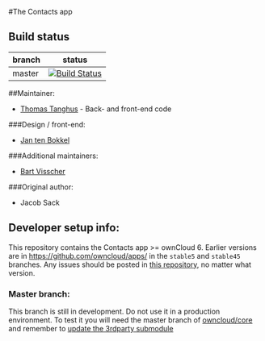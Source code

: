 #The Contacts app

Build status
------------

| branch      | status |
| ----------- | ------ |
| master      | [![Build Status](http://img.shields.io/travis/owncloud/contacts.svg)](https://travis-ci.org/owncloud/contacts) |


##Maintainer:
- [Thomas Tanghus](https://github.com/tanghus) - Back- and front-end code

###Design / front-end:
- [Jan ten Bokkel](https://github.com/jbtbnl)

###Additional maintainers:
- [Bart Visscher](https://github.com/bartv2)
 
###Original author:
 - Jacob Sack

Developer setup info:
---------------------

This repository contains the Contacts app >= ownCloud 6. Earlier versions are in 
https://github.com/owncloud/apps/ in the `stable5` and `stable45` branches.
Any issues should be posted in [this repository](https://github.com/owncloud/contacts/issues), no matter what version.

### Master branch:
This branch is still in development. Do not use it in a production environment.
To test it you will need the master branch of [owncloud/core](https://github.com/owncloud/core) and
remember to [update the 3rdparty submodule](http://blog.jacius.info/git-submodule-cheat-sheet/)


